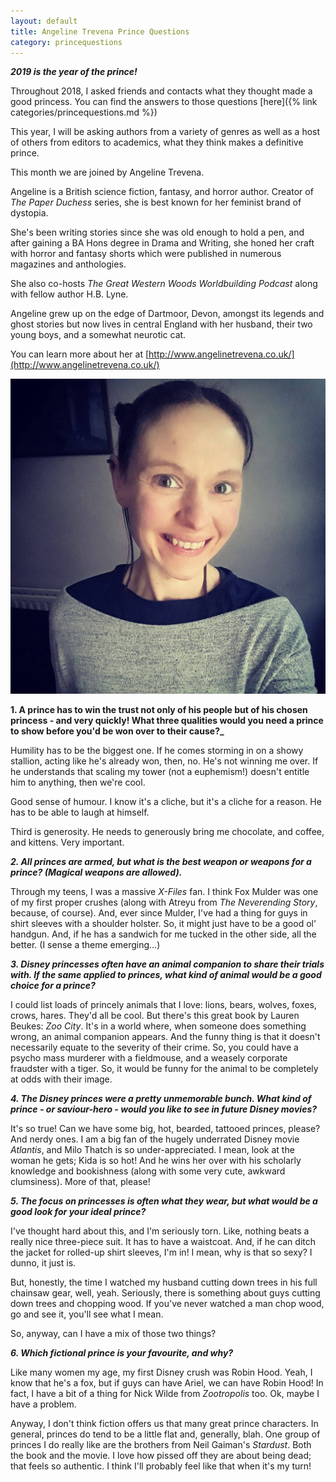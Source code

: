 ```yaml
---
layout: default
title: Angeline Trevena Prince Questions
category: princequestions
---
```


**_2019 is the year of the prince!_**

Throughout 2018, I asked friends and contacts what they thought made a good princess. You can find the answers to those questions [here]({% link categories/princequestions.md %}) 


This year, I will be asking authors from a variety of genres as well as a host of others from editors to academics, what they think makes a definitive prince.

This month we are joined by Angeline Trevena. 

Angeline is a British science fiction, fantasy, and horror author. Creator of *The Paper Duchess* series, she is best known for her feminist brand of dystopia.

She's been writing stories since she was old enough to hold a pen, and after gaining a BA Hons degree in Drama and Writing, she honed her craft with horror and fantasy shorts which were published in numerous magazines and anthologies.

She also co-hosts *The Great Western Woods Worldbuilding Podcast* along with fellow author H.B. Lyne.

Angeline grew up on the edge of Dartmoor, Devon, amongst its legends and ghost stories but now lives in central England with her husband, their two young boys, and a somewhat neurotic cat.

You can learn more about her at [http://www.angelinetrevena.co.uk/](http://www.angelinetrevena.co.uk/)

<div class="col-sm-4 pull-right">
<img class="img-responsive" src="/img/Year Of The Prince Questions/Angeline Trevina.jpg" alt="Angeline Trevena">
</div>

**1. A prince has to win the trust not only of his people but of his chosen princess - and very quickly! What three qualities would you need a prince to show before you'd be won over to their cause?_**

Humility has to be the biggest one. If he comes storming in on a showy stallion, acting like he's already won, then, no. He's not winning me over. If he understands that scaling my tower (not a euphemism!) doesn't entitle him to anything, then we're cool. 

Good sense of humour. I know it's a cliche, but it's a cliche for a reason. He has to be able to laugh at himself. 

Third is generosity. He needs to generously bring me chocolate, and coffee, and kittens. Very important.

**_2. All princes are armed, but what is the best weapon or weapons for a prince? (Magical weapons are allowed)._**

Through my teens, I was a massive *X-Files* fan. I think Fox Mulder was one of my first proper crushes (along with Atreyu from *The Neverending Story*, because, of course). And, ever since Mulder, I've had a thing for guys in shirt sleeves with a shoulder holster. So, it might just have to be a good ol' handgun. And, if he has a sandwich for me tucked in the other side, all the better. (I sense a theme emerging...)



**_3. Disney princesses often have an animal companion to share their trials with. If the same applied to princes, what kind of animal would be a good choice for a prince?_**

I could list loads of princely animals that I love: lions, bears, wolves, foxes, crows, hares. They'd all be cool. But there's this great book by Lauren Beukes: *Zoo City*. It's in a world where, when someone does something wrong, an animal companion appears. And the funny thing is that it doesn't necessarily equate to the severity of their crime. So, you could have a psycho mass murderer with a fieldmouse, and a weasely corporate fraudster with a tiger. So, it would be funny for the animal to be completely at odds with their image.



**_4. The Disney princes were a pretty unmemorable bunch. What kind of prince - or saviour-hero - would you like to see in future Disney movies?_**

It's so true! Can we have some big, hot, bearded, tattooed princes, please? And nerdy ones. I am a big fan of the hugely underrated Disney movie *Atlantis*, and Milo Thatch is so under-appreciated. I mean, look at the woman he gets; Kida is so hot! And he wins her over with his scholarly knowledge and bookishness (along with some very cute, awkward clumsiness). More of that, please!



**_5. The focus on princesses is often what they wear, but what would be a good look for your ideal prince?_**

I've thought hard about this, and I'm seriously torn. Like, nothing beats a really nice three-piece suit. It has to have a waistcoat. And, if he can ditch the jacket for rolled-up shirt sleeves, I'm in! I mean, why is that so sexy? I dunno, it just is. 

But, honestly, the time I watched my husband cutting down trees in his full chainsaw gear, well, yeah. Seriously, there is something about guys cutting down trees and chopping wood. If you've never watched a man chop wood, go and see it, you'll see what I mean. 

So, anyway, can I have a mix of those two things?



**_6. Which fictional prince is your favourite, and why?_**

Like many women my age, my first Disney crush was Robin Hood. Yeah, I know that he's a fox, but if guys can have Ariel, we can have Robin Hood! In fact, I have a bit of a thing for Nick Wilde from *Zootropolis* too. Ok, maybe I have a problem. 

Anyway, I don't think fiction offers us that many great prince characters. In general, princes do tend to be a little flat and, generally, blah. One group of princes I do really like are the brothers from Neil Gaiman's *Stardust*. Both the book and the movie. I love how pissed off they are about being dead; that feels so authentic. I think I'll probably feel like that when it's my turn!